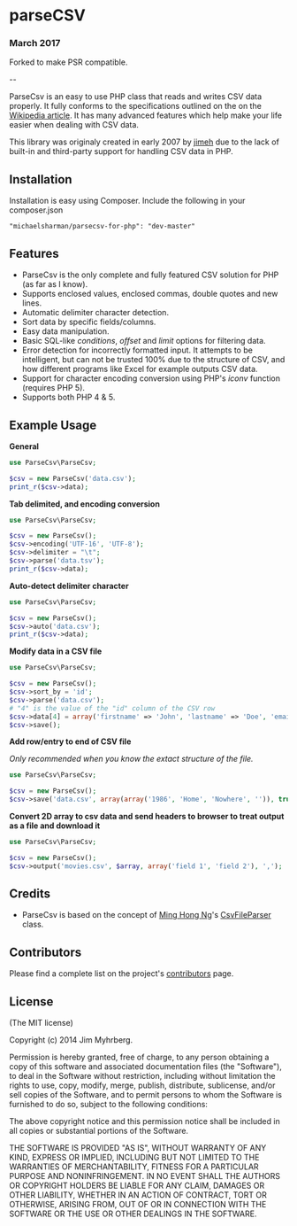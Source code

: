 # parseCSV

### March 2017
Forked to make PSR compatible.

--

ParseCsv is an easy to use PHP class that reads and writes CSV data properly. It
fully conforms to the specifications outlined on the on the
[Wikipedia article][CSV]. It has many advanced features which help make your
life easier when dealing with CSV data.

This library was originaly created in early 2007 by [jimeh](https://github.com/jimeh) due to the lack of built-in and third-party support for handling CSV data in PHP.

[csv]: http://en.wikipedia.org/wiki/Comma-separated_values

## Installation
Installation is easy using Composer. Include the following in your composer.json
```
"michaelsharman/parsecsv-for-php": "dev-master"
```


## Features

* ParseCsv is the only complete and fully featured CSV solution for PHP (as
  far as I know).
* Supports enclosed values, enclosed commas, double quotes and new lines.
* Automatic delimiter character detection.
* Sort data by specific fields/columns.
* Easy data manipulation.
* Basic SQL-like _conditions_, _offset_ and _limit_ options for filtering
  data.
* Error detection for incorrectly formatted input. It attempts to be
  intelligent, but can not be trusted 100% due to the structure of CSV, and
  how different programs like Excel for example outputs CSV data.
* Support for character encoding conversion using PHP's _iconv_ function
  (requires PHP 5).
* Supports both PHP 4 & 5.


## Example Usage

**General**

```php
use ParseCsv\ParseCsv;

$csv = new ParseCsv('data.csv');
print_r($csv->data);
```

**Tab delimited, and encoding conversion**

```php
use ParseCsv\ParseCsv;

$csv = new ParseCsv();
$csv->encoding('UTF-16', 'UTF-8');
$csv->delimiter = "\t";
$csv->parse('data.tsv');
print_r($csv->data);
```

**Auto-detect delimiter character**

```php
use ParseCsv\ParseCsv;

$csv = new ParseCsv();
$csv->auto('data.csv');
print_r($csv->data);
```

**Modify data in a CSV file**

```php
use ParseCsv\ParseCsv;

$csv = new ParseCsv();
$csv->sort_by = 'id';
$csv->parse('data.csv');
# "4" is the value of the "id" column of the CSV row
$csv->data[4] = array('firstname' => 'John', 'lastname' => 'Doe', 'email' => 'john@doe.com');
$csv->save();
```

**Add row/entry to end of CSV file**

_Only recommended when you know the extact structure of the file._

```php
use ParseCsv\ParseCsv;

$csv = new ParseCsv();
$csv->save('data.csv', array(array('1986', 'Home', 'Nowhere', '')), true);
```

**Convert 2D array to csv data and send headers to browser to treat output as
a file and download it**

```php
use ParseCsv\ParseCsv;

$csv = new ParseCsv();
$csv->output('movies.csv', $array, array('field 1', 'field 2'), ',');
```


## Credits

* ParseCsv is based on the concept of [Ming Hong Ng][ming]'s [CsvFileParser][]
  class.

[ming]: http://minghong.blogspot.com/
[CsvFileParser]: http://minghong.blogspot.com/2006/07/csv-parser-for-php.html


## Contributors

Please find a complete list on the project's [contributors][] page.

[contributors]: https://github.com/parsecsv/parsecsv-for-php/graphs/contributors



## License

(The MIT license)

Copyright (c) 2014 Jim Myhrberg.

Permission is hereby granted, free of charge, to any person obtaining a copy
of this software and associated documentation files (the "Software"), to deal
in the Software without restriction, including without limitation the rights
to use, copy, modify, merge, publish, distribute, sublicense, and/or sell
copies of the Software, and to permit persons to whom the Software is
furnished to do so, subject to the following conditions:

The above copyright notice and this permission notice shall be included in all
copies or substantial portions of the Software.

THE SOFTWARE IS PROVIDED "AS IS", WITHOUT WARRANTY OF ANY KIND, EXPRESS OR
IMPLIED, INCLUDING BUT NOT LIMITED TO THE WARRANTIES OF MERCHANTABILITY,
FITNESS FOR A PARTICULAR PURPOSE AND NONINFRINGEMENT. IN NO EVENT SHALL THE
AUTHORS OR COPYRIGHT HOLDERS BE LIABLE FOR ANY CLAIM, DAMAGES OR OTHER
LIABILITY, WHETHER IN AN ACTION OF CONTRACT, TORT OR OTHERWISE, ARISING FROM,
OUT OF OR IN CONNECTION WITH THE SOFTWARE OR THE USE OR OTHER DEALINGS IN THE
SOFTWARE.
